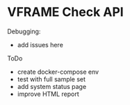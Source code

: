 # VFRAME Check API

Debugging:

- add issues here

ToDo

- create docker-compose env
- test with full sample set
- add system status page
- improve HTML report

